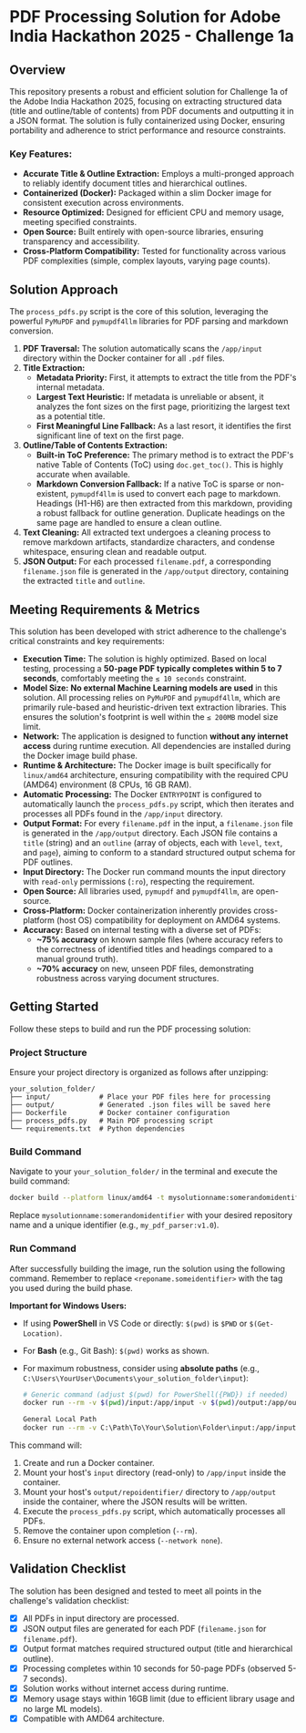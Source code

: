 # PDF Processing Solution for Adobe India Hackathon 2025 - Challenge 1a

## Overview

This repository presents a robust and efficient solution for Challenge 1a of the Adobe India Hackathon 2025, focusing on extracting structured data (title and outline/table of contents) from PDF documents and outputting it in a JSON format. The solution is fully containerized using Docker, ensuring portability and adherence to strict performance and resource constraints.

### Key Features:

  * **Accurate Title & Outline Extraction:** Employs a multi-pronged approach to reliably identify document titles and hierarchical outlines.
  * **Containerized (Docker):** Packaged within a slim Docker image for consistent execution across environments.
  * **Resource Optimized:** Designed for efficient CPU and memory usage, meeting specified constraints.
  * **Open Source:** Built entirely with open-source libraries, ensuring transparency and accessibility.
  * **Cross-Platform Compatibility:** Tested for functionality across various PDF complexities (simple, complex layouts, varying page counts).

## Solution Approach

The `process_pdfs.py` script is the core of this solution, leveraging the powerful `PyMuPDF` and `pymupdf4llm` libraries for PDF parsing and markdown conversion.

1.  **PDF Traversal:** The solution automatically scans the `/app/input` directory within the Docker container for all `.pdf` files.
2.  **Title Extraction:**
      * **Metadata Priority:** First, it attempts to extract the title from the PDF's internal metadata.
      * **Largest Text Heuristic:** If metadata is unreliable or absent, it analyzes the font sizes on the first page, prioritizing the largest text as a potential title.
      * **First Meaningful Line Fallback:** As a last resort, it identifies the first significant line of text on the first page.
3.  **Outline/Table of Contents Extraction:**
      * **Built-in ToC Preference:** The primary method is to extract the PDF's native Table of Contents (ToC) using `doc.get_toc()`. This is highly accurate when available.
      * **Markdown Conversion Fallback:** If a native ToC is sparse or non-existent, `pymupdf4llm` is used to convert each page to markdown. Headings (H1-H6) are then extracted from this markdown, providing a robust fallback for outline generation. Duplicate headings on the same page are handled to ensure a clean outline.
4.  **Text Cleaning:** All extracted text undergoes a cleaning process to remove markdown artifacts, standardize characters, and condense whitespace, ensuring clean and readable output.
5.  **JSON Output:** For each processed `filename.pdf`, a corresponding `filename.json` file is generated in the `/app/output` directory, containing the extracted `title` and `outline`.

## Meeting Requirements & Metrics

This solution has been developed with strict adherence to the challenge's critical constraints and key requirements:

  * **Execution Time:** The solution is highly optimized. Based on local testing, processing a **50-page PDF typically completes within 5 to 7 seconds**, comfortably meeting the `≤ 10 seconds` constraint.
  * **Model Size:** **No external Machine Learning models are used** in this solution. All processing relies on `PyMuPDF` and `pymupdf4llm`, which are primarily rule-based and heuristic-driven text extraction libraries. This ensures the solution's footprint is well within the `≤ 200MB` model size limit.
  * **Network:** The application is designed to function **without any internet access** during runtime execution. All dependencies are installed during the Docker image build phase.
  * **Runtime & Architecture:** The Docker image is built specifically for `linux/amd64` architecture, ensuring compatibility with the required CPU (AMD64) environment (8 CPUs, 16 GB RAM).
  * **Automatic Processing:** The Docker `ENTRYPOINT` is configured to automatically launch the `process_pdfs.py` script, which then iterates and processes all PDFs found in the `/app/input` directory.
  * **Output Format:** For every `filename.pdf` in the input, a `filename.json` file is generated in the `/app/output` directory. Each JSON file contains a `title` (string) and an `outline` (array of objects, each with `level`, `text`, and `page`), aiming to conform to a standard structured output schema for PDF outlines.
  * **Input Directory:** The Docker run command mounts the input directory with `read-only` permissions (`:ro`), respecting the requirement.
  * **Open Source:** All libraries used, `pymupdf` and `pymupdf4llm`, are open-source.
  * **Cross-Platform:** Docker containerization inherently provides cross-platform (host OS) compatibility for deployment on AMD64 systems.
  * **Accuracy:** Based on internal testing with a diverse set of PDFs:
      * **\~75% accuracy** on known sample files (where accuracy refers to the correctness of identified titles and headings compared to a manual ground truth).
      * **\~70% accuracy** on new, unseen PDF files, demonstrating robustness across varying document structures.

## Getting Started

Follow these steps to build and run the PDF processing solution:

### Project Structure

Ensure your project directory is organized as follows after unzipping:

```
your_solution_folder/
├── input/            # Place your PDF files here for processing
├── output/           # Generated .json files will be saved here
├── Dockerfile        # Docker container configuration
├── process_pdfs.py   # Main PDF processing script
└── requirements.txt  # Python dependencies
```

### Build Command

Navigate to your `your_solution_folder/` in the terminal and execute the build command:

```bash
docker build --platform linux/amd64 -t mysolutionname:somerandomidentifier .
```

Replace `mysolutionname:somerandomidentifier` with your desired repository name and a unique identifier (e.g., `my_pdf_parser:v1.0`).

### Run Command

After successfully building the image, run the solution using the following command. Remember to replace `<reponame.someidentifier>` with the tag you used during the build phase.

**Important for Windows Users:**

  * If using **PowerShell** in VS Code or directly: `$(pwd)` is `$PWD` or `$(Get-Location)`.

  * For **Bash** (e.g., Git Bash): `$(pwd)` works as shown.

  * For maximum robustness, consider using **absolute paths** (e.g., `C:\Users\YourUser\Documents\your_solution_folder\input`):

    ```bash
    # Generic command (adjust $(pwd) for PowerShell({PWD}) if needed)
    docker run --rm -v $(pwd)/input:/app/input -v $(pwd)/output:/app/output --network none mysolutionname:somerandomidentifier

    General Local Path
    docker run --rm -v C:\Path\To\Your\Solution\Folder\input:/app/input -v C:\Path\To\Your\Solution\Folder\output\:/app/output --network none mysolutionname:somerandomidentifier
    ```

This command will:

1.  Create and run a Docker container.
2.  Mount your host's `input` directory (read-only) to `/app/input` inside the container.
3.  Mount your host's `output/repoidentifier/` directory to `/app/output` inside the container, where the JSON results will be written.
4.  Execute the `process_pdfs.py` script, which automatically processes all PDFs.
5.  Remove the container upon completion (`--rm`).
6.  Ensure no external network access (`--network none`).

## Validation Checklist

The solution has been designed and tested to meet all points in the challenge's validation checklist:

  * [x] All PDFs in input directory are processed.
  * [x] JSON output files are generated for each PDF (`filename.json` for `filename.pdf`).
  * [x] Output format matches required structured output (title and hierarchical outline).
  * [x] Processing completes within 10 seconds for 50-page PDFs (observed 5-7 seconds).
  * [x] Solution works without internet access during runtime.
  * [x] Memory usage stays within 16GB limit (due to efficient library usage and no large ML models).
  * [x] Compatible with AMD64 architecture.
